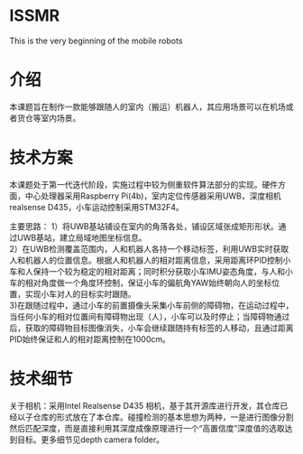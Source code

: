 # ISSMR
This is the very beginning of the mobile robots

# 介绍
本课题旨在制作一款能够跟随人的室内（搬运）机器人，其应用场景可以在机场或者货仓等室内场景。

# 技术方案  
本课题处于第一代迭代阶段，实施过程中较为侧重软件算法部分的实现。硬件方面，中心处理器采用Raspberry Pi(4b)，室内定位传感器采用UWB，深度相机realsense D435，小车运动控制采用STM32F4。  

主要思路：
1）将UWB基站铺设在室内的角落各处，铺设区域张成矩形形状。通过UWB基站，建立局域地图坐标信息。  
2）在UWB检测覆盖范围内，人和机器人各持一个移动标签，利用UWB实时获取人和机器人的位置信息。根据人和机器人的相对距离信息，采用距离环PID控制小车和人保持一个较为稳定的相对距离；同时积分获取小车IMU姿态角度，与人和小车的相对角度做一个角度环控制，保证小车的偏航角YAW始终朝向人的坐标位置，实现小车对人的目标实时跟随。  
3)在跟随过程中，通过小车的前置摄像头采集小车前侧的障碍物，在运动过程中，当任何小车的相对位置间有障碍物出现（人），小车可以及时停止；当障碍物通过后，获取的障碍物目标图像消失，小车会继续跟随持有标签的人移动，且通过距离PID始终保证和人的相对距离控制在1000cm。  

# 技术细节  

关于相机：采用Intel Realsense D435 相机，基于其开源库进行开发，其仓库已经以子仓库的形式放在了本仓库。碰撞检测的基本思想为两种，一是进行图像分割然后匹配深度，而是直接利用其深度成像原理进行一个“高置信度”深度值的选取达到目标。更多细节见depth camera folder。  

